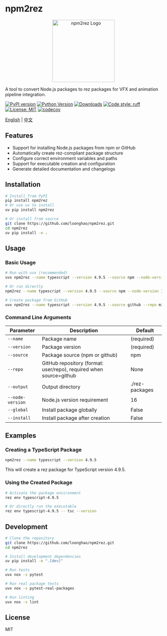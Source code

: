 # npm2rez

<div align="center">
    <img src="./logo.svg" alt="npm2rez Logo" width="200"/>
</div>

A tool to convert Node.js packages to rez packages for VFX and animation pipeline integration.

[![PyPI version](https://badge.fury.io/py/npm2rez.svg)](https://badge.fury.io/py/npm2rez)
[![Python Version](https://img.shields.io/pypi/pyversions/npm2rez.svg)](https://pypi.org/project/npm2rez/)
[![Downloads](https://static.pepy.tech/badge/npm2rez)](https://pepy.tech/project/npm2rez)
[![Code style: ruff](https://img.shields.io/badge/code%20style-ruff-000000.svg)](https://github.com/astral-sh/ruff)
[![License: MIT](https://img.shields.io/badge/License-MIT-yellow.svg)](https://opensource.org/licenses/MIT)
[![codecov](https://codecov.io/gh/loonghao/npm2rez/branch/master/graph/badge.svg)](https://codecov.io/gh/loonghao/npm2rez)

[English](README.md) | [中文](README_zh.md)

## Features

- Support for installing Node.js packages from npm or GitHub
- Automatically create rez-compliant package structure
- Configure correct environment variables and paths
- Support for executable creation and configuration
- Generate detailed documentation and changelogs

## Installation

```bash
# Install from PyPI
pip install npm2rez
# Or use uv to install
uv pip install npm2rez

# Or install from source
git clone https://github.com/loonghao/npm2rez.git
cd npm2rez
uv pip install -e .
```

## Usage

### Basic Usage

```bash
# Run with uvx (recommended)
uvx npm2rez --name typescript --version 4.9.5 --source npm --node-version 16.14.0

# Or run directly
npm2rez --name typescript --version 4.9.5 --source npm --node-version 16.14.0

# Create package from GitHub
uvx npm2rez --name typescript --version 4.9.5 --source github --repo microsoft/TypeScript
```

### Command Line Arguments

| Parameter | Description | Default |
|-----------|-------------|--------|
| `--name` | Package name | (required) |
| `--version` | Package version | (required) |
| `--source` | Package source (npm or github) | npm |
| `--repo` | GitHub repository (format: user/repo), required when source=github | None |
| `--output` | Output directory | ./rez-packages |
| `--node-version` | Node.js version requirement | 16 |
| `--global` | Install package globally | False |
| `--install` | Install package after creation | False |

## Examples

### Creating a TypeScript Package

```bash
npm2rez --name typescript --version 4.9.5
```

This will create a rez package for TypeScript version 4.9.5.

### Using the Created Package

```bash
# Activate the package environment
rez env typescript-4.9.5

# Or directly run the executable
rez env typescript-4.9.5 -- tsc --version
```

## Development

```bash
# Clone the repository
git clone https://github.com/loonghao/npm2rez.git
cd npm2rez

# Install development dependencies
uv pip install -e ".[dev]"

# Run tests
uvx nox -s pytest

# Run real package tests
uvx nox -s pytest-real-packages

# Run linting
uvx nox -s lint
```

## License

MIT
